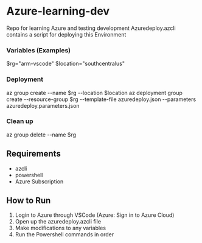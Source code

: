 # Azure-learning-dev
Repo for learning Azure and testing development
Azuredeploy.azcli contains a script for deploying this Environment

### Variables (Examples)
$rg="arm-vscode" 
$location="southcentralus"

### Deployment 
az group create --name $rg --location $location
az deployment group create --resource-group $rg --template-file azuredeploy.json --parameters azuredeploy.parameters.json

### Clean up
az group delete --name $rg

## Requirements
- azcli
- powershell
- Azure Subscription

## How to Run
1) Login to Azure through VSCode (Azure: Sign in to Azure Cloud)
2) Open up the azuredeploy.azcli file
3) Make modifications to any variables
4) Run the Powershell commands in order